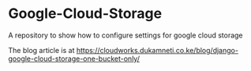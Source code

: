 # Google-Cloud-Storage
A repository to show how to configure settings for google cloud storage

The blog article is at https://cloudworks.dukamneti.co.ke/blog/django-google-cloud-storage-one-bucket-only/
